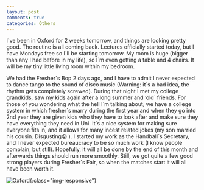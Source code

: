 ```yaml
---
layout: post
comments: true
categories: Others
---
```


I´ve been in Oxford for 2 weeks tomorrow, and things are looking pretty good. The routine is all coming back. Lectures officially
started today, but I have Mondays free so I´ll be starting tomorrow. My room is huge (bigger than any I had before in my life), so I´m even getting a table and 4 chairs. It will be my tiny little living room within my bedroom.

We had the Fresher´s Bop 2 days ago, and I have to admit I never expected to dance tango to the sound of disco music (Warning: it´s a bad idea, the rhythm gets completely screwed). During that night I met my college grandkids, saw my kids again after a long summer and ‘old´ friends. For those of you wondering what the hell I´m talking about, we have a college system in which fresher´s marry during the first year and when they go into 2nd year they are given kids who they have to look after and make sure they have everything they need in Uni. It´s a nice system for making sure everyone fits in, and it allows for many incest related jokes (my son married his cousin. Disgusting😛 ).
I started my work as the Handball´s Secretary, and I never expected bureaucracy to be so much work (I know people complain, but still). Hopefully, it will all be done by the end of this month and afterwards things should run more smoothly. Still, we got quite a few good strong players during Fresher´s Fair, so when the matches start it will all have been worth it.

![Oxford](../../../../photos/Oxford.jpg){:class="img-responsive"}
